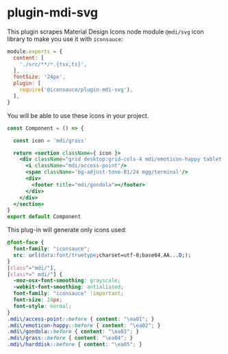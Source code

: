 # plugin-mdi-svg

This plugin scrapes Material Design Icons node module `@mdi/svg` icon library to make you use it with `iconsauce`:

```js
module.exports = {
  content: [
    './src/**/*.{tsx,ts}',
  ],
  fontSize: '24px',
  plugin: [
    require('@iconsauce/plugin-mdi-svg'),
  ],
}
```

You will be able to use these icons in your project.

```jsx
const Component = () => {

  const icon = 'mdi/grass'

  return <section className={ icon }>
    <div className="grid desktop:grid-cols-4 mdi/emoticon-happy tablet:grid-cols-2 grid-cols-1 desktop:gap-6 gap-12 desktop:auto-rows-fr desktop:items-end">
      <i className="mdi/access-point"/>
      <span className='bg-adjust-tone-01/24 mgg/terminal'/>
      <div>
        <footer title="mdi/gondola"></footer>
      </div>
    </div>
  </section>
}
export default Component
```

This plug-in will generate only icons used:

```css
@font-face {
  font-family: "iconsauce";
  src: url(data:font/truetype;charset=utf-8;base64,AA...D;);
}
[class^="mdi/"],
[class*=" mdi/"] {
  -moz-osx-font-smoothing: grayscale;
  -webkit-font-smoothing: antialiased;
  font-family: "iconsauce" !important;
  font-size: 24px;
  font-style: normal;
}
.mdi\/access-point::before { content: "\ea01"; }
.mdi\/emoticon-happy::before { content: "\ea02"; }
.mdi\/gondola::before { content: "\ea03"; }
.mdi\/grass::before { content: "\ea04"; }
.mdi\/harddisk::before { content: "\ea05"; }
```
